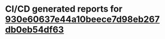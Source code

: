 # CI/CD generated reports for [930e60637e44a10beece7d98eb267db0eb54df63](https://github.com/hydephp/develop/commit/930e60637e44a10beece7d98eb267db0eb54df63)
